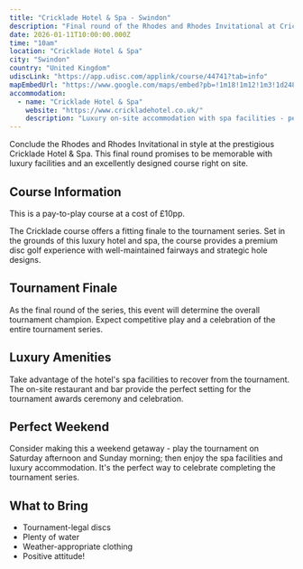 ```yaml
---
title: "Cricklade Hotel & Spa - Swindon"
description: "Final round of the Rhodes and Rhodes Invitational at Cricklade Hotel & Spa, Swindon"
date: 2026-01-11T10:00:00.000Z
time: "10am"
location: "Cricklade Hotel & Spa"
city: "Swindon"
country: "United Kingdom"
udiscLink: "https://app.udisc.com/applink/course/44741?tab=info"
mapEmbedUrl: "https://www.google.com/maps/embed?pb=!1m18!1m12!1m3!1d2485.2222222222!2d-1.8888888!3d51.6111111!2m3!1f0!2f0!3f0!3m2!1i1024!2i768!4f13.1!3m3!1m2!1s0x0%3A0x0!2zNTHCsDI2JzQ0LjQiTiAywrAzNyc1NS42Ilc!5e0!3m2!1sen!2suk!4v1234567890123!5m2!1sen!2suk"
accommodation:
  - name: "Cricklade Hotel & Spa"
    website: "https://www.crickladehotel.co.uk/"
    description: "Luxury on-site accommodation with spa facilities - perfect for the tournament finale"
---
```


Conclude the Rhodes and Rhodes Invitational in style at the prestigious Cricklade Hotel & Spa. This final round promises to be memorable with luxury facilities and an excellently designed course right on site.

## Course Information

This is a pay-to-play course at a cost of £10pp.

The Cricklade course offers a fitting finale to the tournament series. Set in the grounds of this luxury hotel and spa, the course provides a premium disc golf experience with well-maintained fairways and strategic hole designs.

## Tournament Finale

As the final round of the series, this event will determine the overall tournament champion. Expect competitive play and a celebration of the entire tournament series.

## Luxury Amenities

Take advantage of the hotel's spa facilities to recover from the tournament. The on-site restaurant and bar provide the perfect setting for the tournament awards ceremony and celebration.

## Perfect Weekend

Consider making this a weekend getaway - play the tournament on Saturday afternoon and Sunday morning; then enjoy the spa facilities and luxury accommodation. It's the perfect way to celebrate completing the tournament series.

## What to Bring

- Tournament-legal discs
- Plenty of water
- Weather-appropriate clothing
- Positive attitude!
